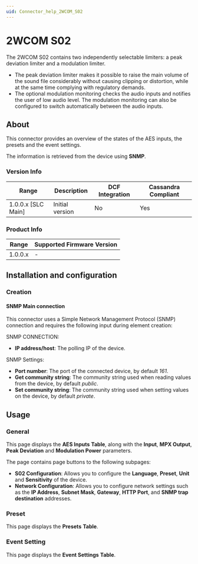 ```yaml
---
uid: Connector_help_2WCOM_S02
---
```


# 2WCOM S02

The 2WCOM S02 contains two independently selectable limiters: a peak deviation limiter and a modulation limiter.

- The peak deviation limiter makes it possible to raise the main volume of the sound file considerably without causing clipping or distortion, while at the same time complying with regulatory demands.
- The optional modulation monitoring checks the audio inputs and notifies the user of low audio level. The modulation monitoring can also be configured to switch automatically between the audio inputs.

## About

This connector provides an overview of the states of the AES inputs, the presets and the event settings.

The information is retrieved from the device using **SNMP**.

### Version Info

| Range | Description | DCF Integration | Cassandra Compliant |
|----------------------|-----------------|---------------------|-------------------------|
| 1.0.0.x [SLC Main]   | Initial version | No                  | Yes                     |

### Product Info

| Range | Supported Firmware Version |
|------------------|-----------------------------|
| 1.0.0.x          | -                           |

## Installation and configuration

### Creation

#### SNMP Main connection

This connector uses a Simple Network Management Protocol (SNMP) connection and requires the following input during element creation:

SNMP CONNECTION:

- **IP address/host**: The polling IP of the device.

SNMP Settings:

- **Port number**: The port of the connected device, by default *161*.
- **Get community string**: The community string used when reading values from the device, by default *public*.
- **Set community string**: The community string used when setting values on the device, by default *private*.

## Usage

### General

This page displays the **AES Inputs** **Table**, along with the **Input**, **MPX Output**, **Peak Deviation** and **Modulation Power** parameters.

The page contains page buttons to the following subpages:

- **S02 Configuration**: Allows you to configure the **Language**, **Preset**, **Unit** and **Sensitivity** of the device.
- **Network Configuration**: Allows you to configure network settings such as the **IP Address**, **Subnet Mask**, **Gateway**, **HTTP Port**, and **SNMP trap destination** addresses.

### Preset

This page displays the **Presets** **Table**.

### Event Setting

This page displays the **Event Settings** **Table**.
